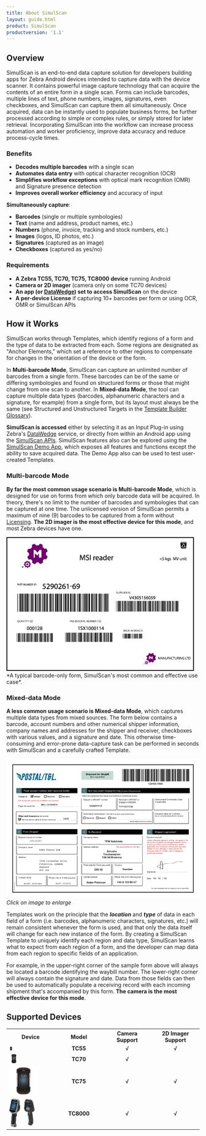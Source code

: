```yaml
---
title: About SimulScan
layout: guide.html
product: SimulScan
productversion: '1.1'
---
```


## Overview
SimulScan is an end-to-end data capture solution for developers building apps for Zebra Android devices intended to capture data with the device scanner. It contains powerful image capture technology that can acquire the contents of an entire form in a single scan. Forms can include barcodes, multiple lines of text, phone numbers, images, signatures, even checkboxes, and SimulScan can capture them all simultaneously. Once acquired, data can be instantly used to populate business forms, be further processed according to simple or complex rules, or simply stored for later retrieval. Incorporating SimulScan into the workflow can increase process automation and worker proficiency, improve data accuracy and reduce process-cycle times.

### Benefits

* **Decodes multiple barcodes** with a single scan
* **Automates data entry** with optical character recognition (OCR)
* **Simplifies workflow exceptions** with optical mark recognition (OMR) and Signature presence detection
* **Improves overall worker efficiency** and accuracy of input

**Simultaneously capture**: 

* **Barcodes** (single or multiple symbologies)
* **Text** (name and address, product names, etc.)
* **Numbers** (phone, invoice, tracking and stock numbers, etc.)
* **Images** (logos, ID photos, etc.)
* **Signatures** (captured as an image)
* **Checkboxes** (captured as yes/no)

### Requirements
* **A Zebra TC55, TC70, TC75, TC8000 device** running Android
* **Camera or 2D imager** (camera only on some TC70 devices)
* **An app (or [DataWedge](../../../../datawedge)) set to access SimulScan** on the device
* **A per-device License** if capturing 10+ barcodes per form or using OCR, OMR or SimulScan APIs

## How it Works
SimulScan works through Templates, which identify regions of a form and the type of data to be extracted from each. Some regions are designated as "Anchor Elements," which set a reference to other regions to compensate for changes in the orientation of the device or the form. 

In **Multi-barcode Mode**, SimulScan can capture an unlimited number of barcodes from a single form. These barcodes can be of the same or differing symbologies and found on structured forms or those that might change from one scan to another. In **Mixed-data Mode**, the tool can capture multiple data types (barcodes, alphanumeric characters and a signature, for example) from a single form, but its layout must always be the same (see Structured and Unstructured Targets in the [Template Builder Glossary](../templatebuilder/#glossary)). 

**SimulScan is accessed** either by selecting it as an Input Plug-in using Zebra's [DataWedge](../../../../datawedge) service, or directly from within an Android app using the [SimulScan APIs](../../api). SimulScan features also can be explored using the [SimulScan Demo App](../demo), which exposes all features and functions except the ability to save acquired data. The Demo App also can be used to test user-created Templates.

### Multi-barcode Mode
**By far the most common usage scenario is Multi-barcode Mode**, which is designed for use on forms from which only barcode data will be acquired. In theory, there's no limit to the number of barcodes and symbologies that can be captured at one time. The unlicensed version of SimulScan permits a maximum of nine (9) barcodes to be captured from a form without [Licensing](../license). **The 2D imager is the most effective device for this mode**, and most Zebra devices have one. 

<img style="height:350px" src="msi_reader.png"/>
*A typical barcode-only form, SimulScan's most common and effective use case*.
<br>

<!-- ![img](msi_reader.png)--> 

<!-- When the data to be captured is of one type (i.e. barcodes) or contained in a single field (i.e. an address), SimulScan can be used to acquire the data regardless of whether it is presented on a structured form. In such instances, it is often the case that data must be captured only from a small portion of a form, and the remaining form data can be ignored.

Some data-acquisition scenarios call for creation of a type-specific Template, for example to capture all the barcodes on the form, or to use (OCR) to capture only an address (not shown). For another example application, a Template might be created to capture only the machine-readable zone (MRZ) data from travel documents. -->

### Mixed-data Mode  
**A less common usage scenario is Mixed-data Mode**, which  captures multiple data types from mixed sources. The form below contains a barcode, account numbers and other numerical shipper information, company names and addresses for the shipper and receiver, checkboxes with various values, and a signature and date. This otherwise time-consuming and error-prone data-capture task can be performed in seconds with SimulScan and a carefully crafted Template. 

![img](template.png)
_Click on image to enlarge_
<br>

Templates work on the principle that the _**location**_ and _**type**_ of data in each field of a form (i.e. barcodes, alphanumeric characters, signatures, etc.) will remain consistent whenever the form is used, and that only the data itself will change for each new instance of the form. By creating a SimulScan Template to uniquely identify each region and data type, SimulScan learns what to expect from each region of a form, and the developer can map data from each region to specific fields of an application. 

For example, in the upper-right corner of the sample form above will always be located a barcode identifying the waybill number. The lower-right corner will always contain the signature and date. Data from those fields can then be used to automatically populate a receiving record with each incoming shipment that's accompanied by this form. **The camera is the most effective device for this mode**. 

## Supported Devices

<table cellspacing="0" cellpadding="0" class="table table-striped">
 <tbody><tr>
  <th class="clsSyntaxHeadings">Device</th>
  <th class="clsSyntaxHeadings">Model</th>
  <th class="clsSyntaxHeadings">Camera Support</th>
  <th class="clsSyntaxHeadings">2D Imager Support</th>
 </tr>
 <tr>
  <td width="25%" valign="middle" class="clsSyntaxCells clsOddRow"><img id="tc55Pic" src="tc55.png" height="10px"></td>
  <td width="25%" align="center" valign="middle" class="clsSyntaxCells clsOddRow"><b>TC55</b></td>
  <td width="25%" align="center" valign="middle" class="clsSyntaxCells clsOddRow">√</td>
  <td width="25%" align="center" valign="middle" class="clsSyntaxCells clsOddRow">√</td>
 </tr>
 <tr>
  <td width="25%" valign="middle" class="clsSyntaxCells clsOddRow"><img id="tc70Pic" src="tc70.png" height="25px"></td>
  <td width="25%" align="center" valign="middle" class="clsSyntaxCells clsOddRow"><b>TC70</b></td>
  <td width="25%" align="center" valign="middle" class="clsSyntaxCells clsOddRow">√</td>
  <td width="25%" align="center" valign="middle" class="clsSyntaxCells clsOddRow"></td>
 </tr>
 <tr>
  <td width="25%" valign="middle" class="clsSyntaxCells clsOddRow"><img id="tc75Pic" src="tc75.png" height="75"></td>
  <td width="25%" align="center" valign="middle" class="clsSyntaxCells clsOddRow"><b>TC75</b></td>
  <td width="25%" align="center" valign="middle" class="clsSyntaxCells clsOddRow">√</td>
  <td width="25%" align="center" valign="middle" class="clsSyntaxCells clsOddRow">√</td>
 </tr>
 <tr>
  <td width="25%" valign="middle" class="clsSyntaxCells clsOddRow"><img id="tc8000Pic" src="tc8000.png" height="75"></td>
  <td width="25%" align="center" valign="middle" class="clsSyntaxCells clsOddRow"><b>TC8000</b></td>
  <td width="25%" align="center" valign="middle" class="clsSyntaxCells clsOddRow">√</td>
  <td width="25%" align="center" valign="middle" class="clsSyntaxCells clsOddRow">√</td>
 </tr>
 <tr>
</tbody></table>


<!--
<div class="content-large"><div class="jive-widget-formatted-body">
-->

<!-- commented our from orig. [DocumentBodyStart:46152d05-7ceb-43ba-ab72-2acee060ee0c] -->

<!-- 
<div class="jive-rendered-content"><table border="1" class="jiveBorder" jive-data-cell="{&quot;color&quot;:&quot;#3D3D3D&quot;,&quot;textAlign&quot;:&quot;center&quot;,&quot;padding&quot;:&quot;6&quot;,&quot;backgroundColor&quot;:&quot;transparent&quot;,&quot;fontFamily&quot;:&quot;Helvetica Neue,Helvetica,Arial,Lucida Grande,sans-serif&quot;,&quot;verticalAlign&quot;:&quot;baseline&quot;}" jive-data-header="
{&quot;color&quot;:&quot;#505050&quot;,&quot;backgroundColor&quot;:&quot;#FFFFFF&quot;,&quot;textAlign&quot;:&quot;center&quot;,&quot;padding&quot;:&quot;6&quot;,&quot;fontFamily&quot;:&quot;Helvetica Neue,Helvetica,Arial,Lucida Grande,sans-serif&quot;,&quot;verticalAlign&quot;:&quot;baseline&quot;}" style="border: 1px solid #c6c6c6; width: 100%;">

<thead>
<tr>
<th style="border:1px solid black;border: 1px solid #c6c6c6;width: 40%;vertical-align: middle;text-align: center;font-family: 'Helvetica Neue', Helvetica, Arial, 'Lucida Grande', sans-serif;padding: 6px;color: #505050;background-color: #ffffff;" valign="middle">
<h3><strong><br/></strong>
</h3>
<span style="color: #343434; font-family: proximanova, Arial, sans-serif;">Feature Support</span>
</th>

<th style="border:1px solid black;border: 1px solid #c6c6c6;width: 5%;vertical-align: middle;text-align: center;font-family: 'Helvetica Neue', Helvetica, Arial, 'Lucida Grande', sans-serif;padding: 6px;color: #505050;background-color: #ffffff;" valign="middle">
<h3><strong>
<span style="text-decoration: underline;"><a class="jive-link-external-small" href="https://www.zebra.com/us/en/products/mobile-computers/handheld/TC55.html" rel="nofollow">TC55</a></span><br/></strong></h3></th><th style="border:1px solid black;border: 1px solid #c6c6c6;width: 15%;vertical-align: middle;text-align: center;font-family: 'Helvetica Neue', Helvetica, Arial, 'Lucida Grande', sans-serif;padding: 6px;color: #505050;background-color: #ffffff;" valign="middle">
<h3>
<strong>
<span style="text-decoration: underline;"><a class="jive-link-external-small" href="https://www.zebra.com/us/en/products/mobile-computers/handheld/tc7x-touch-computer-series.html" rel="nofollow">TC70</a></span><a class="jive-link-external-small" href="https://www.zebra.com/content/dam/zebra_new_ia/en-us/solutions-verticals/product/Mobile_Computers/Hand-Held%20Computers/Symbol%20TC70%20Touch%20Computer/spec%20sheet/tc70-product-spec-sheet-en-us.pdf" rel="nofollow"><br/>
</a>
</strong>
</h3>
</th>

<th style="border:1px solid black;border: 1px solid #c6c6c6;width: 15%;vertical-align: middle;text-align: center;font-family: 'Helvetica Neue', Helvetica, Arial, 'Lucida Grande', sans-serif;padding: 6px;color: #505050;background-color: #ffffff;" valign="middle"><h3><strong><span style="text-decoration: underline;"><a class="jive-link-external-small" href="https://www.zebra.com/us/en/products/mobile-computers/handheld/tc7x-touch-computer-series.html" rel="nofollow">TC75</a></span><br/></strong></h3></th><th style="border:1px solid black;border: 1px solid #c6c6c6;width: 15%;vertical-align: middle;text-align: center;font-family: 'Helvetica Neue', Helvetica, Arial, 'Lucida Grande', sans-serif;padding: 6px;color: #505050;background-color: #ffffff;" valign="middle"><h3><span style="text-decoration: underline;"><strong><a class="jive-link-external-small" href="https://www.zebra.com/us/en/products/mobile-computers/handheld/tc8000.html" rel="nofollow">TC8000</a></strong></span></h3><p><span style="text-decoration: underline;">SE4750</span>
</p>
</th>
</tr>
</thead>
<tbody><tr><td style="border:1px solid black;border: 1px solid #c6c6c6;"></td><td style="border:1px solid black;border: 1px solid #c6c6c6;vertical-align: middle;text-align: center;padding: 0px;"><a href="https://www.zebra.com/content/zebra1/us/en/products/mobile-computers/handheld/TC55/jcr:content/mainpar/productoverview_4e72/productimage/image.adapt.full.png"><img alt="image.adapt.full.png" class="image-6 jive-image" height="153" src="https://www.zebra.com/content/zebra1/us/en/products/mobile-computers/handheld/TC55/jcr:content/mainpar/productoverview_4e72/productimage/image.adapt.full.png" style="height: 154px; width: 154.87px;" width="156"/></a></td><td style="border:1px solid black;border: 1px solid #c6c6c6;vertical-align: middle;text-align: center;padding: 0px;"><a href="https://www.zebra.com/content/zebra1/us/en/products/mobile-computers/handheld/tc7x-touch-computer-series/jcr:content/mainpar/productoverview_928a/productimage/image.adapt.full.png"><img alt="image.adapt.full.png" class="image-4 jive-image" height="167" src="https://www.zebra.com/content/zebra1/us/en/products/mobile-computers/handheld/tc7x-touch-computer-series/jcr:content/mainpar/productoverview_928a/productimage/image.adapt.full.png" style="height: 167px; width: 167.918px;" width="168"/></a></td><td style="border:1px solid black;border: 1px solid #c6c6c6;padding: 0px;vertical-align: middle;text-align: center;"><a href="https://www.zebra.com/content/zebra1/us/en/products/mobile-computers/handheld/tc7x-touch-computer-series/jcr:content/mainpar/productoverview_928a/productimage/image.adapt.full.png"><img alt="image.adapt.full.png" class="image-4 jive-image" height="167" src="https://www.zebra.com/content/zebra1/us/en/products/mobile-computers/handheld/tc7x-touch-computer-series/jcr:content/mainpar/productoverview_928a/productimage/image.adapt.full.png" style="text-align: center;" width="168"/></a></td><td style="border:1px solid black;border: 1px solid #c6c6c6;vertical-align: middle;text-align: center;padding: 0px;"><a href="https://www.zebra.com/content/zebra1/us/en/products/mobile-computers/handheld/tc8000/jcr:content/mainpar/productoverview_dea/productimage/image.adapt.full.png"><img alt="image.adapt.full.png" class="image-5 jive-image" height="198" src="https://www.zebra.com/content/zebra1/us/en/products/mobile-computers/handheld/tc8000/jcr:content/mainpar/productoverview_dea/productimage/image.adapt.full.png" style="height: 198px; width: 198px;" width="198"/></a></td></tr><tr style="height: 47px;"><td style="border:1px solid black;border: 1px solid #c6c6c6;vertical-align: middle;font-family: 'Helvetica Neue', Helvetica, Arial, 'Lucida Grande', sans-serif;background-color: transparent;padding: 6px;text-align: right;color: #3d3d3d;"><span style="font-size: 12pt;">
<em>Camera</em>
</span>
</td>
<td style="border:1px solid black;border: 1px solid #c6c6c6;vertical-align: middle;text-align: center;padding: 0px;font-family: 'Helvetica Neue', Helvetica, Arial, 'Lucida Grande', sans-serif;background-color: transparent;color: #3d3d3d;"><p><em><a href="https://developer.zebra.com/servlet/JiveServlet/showImage/73-4090-98674/yes.png"><img alt="yes.png" class="image-1 jive-image" height="22" src="https://developer.zebra.com/servlet/JiveServlet/downloadImage/73-4090-98674/23-22/yes.png" style="text-align: center;" width="23"/></a></em></p></td><td style="border:1px solid black;border: 1px solid #c6c6c6;vertical-align: middle;text-align: center;padding: 0px;font-family: 'Helvetica Neue', Helvetica, Arial, 'Lucida Grande', sans-serif;background-color: transparent;color: #3d3d3d;">
<em>
<a href="https://developer.zebra.com/servlet/JiveServlet/showImage/73-4090-98674/yes.png"><img alt="yes.png" class="image-1 jive-image" height="22" src="https://developer.zebra.com/servlet/JiveServlet/downloadImage/73-4090-98674/23-22/yes.png" style="text-align: right;" width="23"/>
</a>
</em>
</td>
<td style="border:1px solid black;border: 1px solid #c6c6c6;padding: 0px;vertical-align: middle;text-align: center;font-family: 'Helvetica Neue', Helvetica, Arial, 'Lucida Grande', sans-serif;background-color: transparent;color: #3d3d3d;">
<em>
<a href="https://developer.zebra.com/servlet/JiveServlet/showImage/73-4090-98674/yes.png">
<img alt="yes.png" class="image-1 jive-image" height="22" src="https://developer.zebra.com/servlet/JiveServlet/downloadImage/73-4090-98674/23-22/yes.png" style="text-align: right;" width="23"/>
</a>
</em>
</td>
<td style="border:1px solid black;border: 1px solid #c6c6c6;vertical-align: middle;text-align: center;padding: 0px;font-family: 'Helvetica Neue', Helvetica, Arial, 'Lucida Grande', sans-serif;background-color: transparent;color: #3d3d3d;">
<em>
<a href="https://developer.zebra.com/servlet/JiveServlet/showImage/73-4090-98674/yes.png">
<img alt="yes.png" class="image-1 jive-image" height="22" src="https://developer.zebra.com/servlet/JiveServlet/downloadImage/73-4090-98674/23-22/yes.png" style="text-align: right;" width="23"/>
</a>
</em>
</td>
</tr>
<tr style="height: 47px;"><td style="border:1px solid black;border: 1px solid #c6c6c6;vertical-align: middle;font-family: 'Helvetica Neue', Helvetica, Arial, 'Lucida Grande', sans-serif;background-color: transparent;padding: 6px;text-align: right;color: #3d3d3d;"><p><span style="font-size: 12pt;"><em>2D Imager</em>
</span>
</p>
</td>
<td style="border:1px solid black;border: 1px solid #c6c6c6;vertical-align: middle;text-align: center;padding: 0px;font-family: 'Helvetica Neue', Helvetica, Arial, 'Lucida Grande', sans-serif;background-color: transparent;color: #3d3d3d;">
<p>
<a href="https://developer.zebra.com/servlet/JiveServlet/showImage/73-4090-98674/yes.png">
<img alt="yes.png" class="image-1 jive-image" height="22" src="https://developer.zebra.com/servlet/JiveServlet/downloadImage/73-4090-98674/23-22/yes.png" style="" width="23"/>
</a>
</p>
</td>
<td style="border:1px solid black;border: 1px solid #c6c6c6;vertical-align: middle;text-align: center;padding: 0px;font-family: 'Helvetica Neue', Helvetica, Arial, 'Lucida Grande', sans-serif;background-color: transparent;color: #3d3d3d;">
<p>
<span style="font-size: 8pt;">&#160; </span><a href="https://developer.zebra.com/servlet/JiveServlet/showImage/73-4090-98675/no.png"><img alt="no.png" class="image-2 jive-image" height="23" src="https://developer.zebra.com/servlet/JiveServlet/downloadImage/73-4090-98675/24-23/no.png" style="width:24px; height: 23.4848px;" width="24"/>
</a>
</p>
</td>
<td style="border:1px solid black;border: 1px solid #c6c6c6;padding: 0px;vertical-align: middle;text-align: center;font-family: 'Helvetica Neue', Helvetica, Arial, 'Lucida Grande', sans-serif;background-color: transparent;color: #3d3d3d;"><p><a href="https://developer.zebra.com/servlet/JiveServlet/showImage/73-4090-98674/yes.png"><img alt="yes.png" class="image-1 jive-image" height="22" src="https://developer.zebra.com/servlet/JiveServlet/downloadImage/73-4090-98674/23-22/yes.png" style="text-align: right;" width="23"/></a></p></td><td style="border:1px solid black;border: 1px solid #c6c6c6;vertical-align: middle;text-align: center;padding: 0px;font-family: 'Helvetica Neue', Helvetica, Arial, 'Lucida Grande', sans-serif;background-color: transparent;color: #3d3d3d;">
<p>
<a href="https://developer.zebra.com/servlet/JiveServlet/showImage/73-4090-98674/yes.png"><img alt="yes.png" class="image-1 jive-image" height="22" src="https://developer.zebra.com/servlet/JiveServlet/downloadImage/73-4090-98674/23-22/yes.png" style="text-align: right;" width="23"/></a></p></td></tr></tbody></table></div>

-->
<!-- commented out of orig [DocumentBodyEnd:46152d05-7ceb-43ba-ab72-2acee060ee0c] -->
<!-- 
</div>
</div>
</div>
</div>
-->


